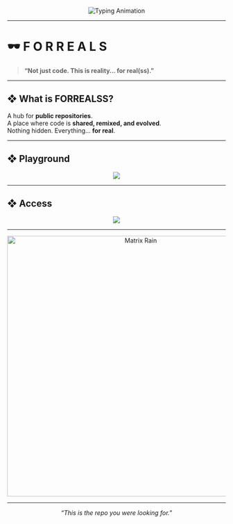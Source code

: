 <p align="center">
  <img src="https://readme-typing-svg.herokuapp.com?color=00FF00&center=true&vCenter=true&lines=ACCESS+GRANTED.;WELCOME+TO+FORREALS.;PUBLIC+REPOSITORIES+DEPLOYED.;INITIALIZING+SYSTEM..." alt="Typing Animation" />
</p>

---

# 🕶️ F O R R E A L S  

> **“Not just code. This is reality… for real(ss).”**

---

## ❖ What is FORREALSS?  
A hub for **public repositories**.  
A place where code is **shared, remixed, and evolved**.  
Nothing hidden. Everything… **for real**.  

---

## ❖ Playground  
<p align="center">
  <img src="https://skillicons.dev/icons?i=git,github,linux,python,nodejs,flutter,java,unity,react,laravel&perline=6" />
</p>

---

## ❖ Access  
<p align="center">
  <a href="https://github.com/forrealss"><img src="https://img.shields.io/badge/ENTER-NETWORK-00ff00?style=for-the-badge&logo=github&logoColor=black" /></a>
</p>

---

<p align="center">
  <img src="https://media.giphy.com/media/oYQ9HRm5Mo7VXeMNVR/giphy.gif" width="600" alt="Matrix Rain" />
</p>

---

<p align="center">  
  <i>“This is the repo you were looking for.”</i>  
</p>
